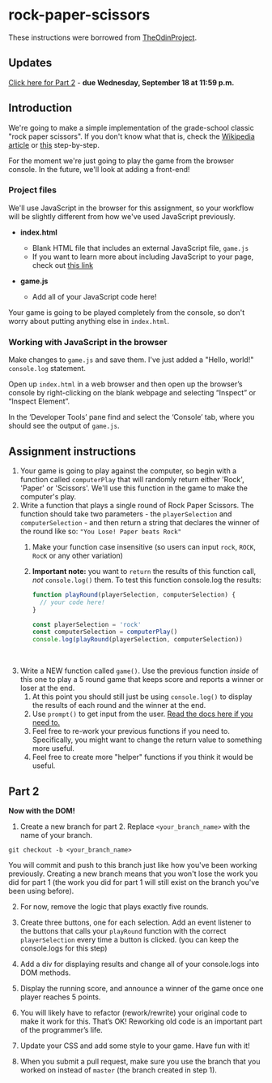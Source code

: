 # rock-paper-scissors

These instructions were borrowed from [TheOdinProject](https://www.theodinproject.com/).

## Updates
[Click here for Part 2](#part-2) - **due Wednesday, September 18 at 11:59 p.m.**

## Introduction

We're going to make a simple implementation of the grade-school classic "rock paper scissors".  If you don't know what that is, check the [Wikipedia article](https://en.wikipedia.org/wiki/Rock%E2%80%93paper%E2%80%93scissors) or [this](https://www.wikihow.com/Play-Rock,-Paper,-Scissors) step-by-step.  

For the moment we're just going to play the game from the browser console. In the future, we'll look at adding a front-end!

### Project files

We'll use JavaScript in the browser for this assignment, so your workflow will be slightly different from how we've used JavaScript previously. 

* **index.html**
  - Blank HTML file that includes an external JavaScript file, `game.js`
  - If you want to learn more about including JavaScript to your page, check out [this link](https://developer.mozilla.org/en-US/docs/Learn/JavaScript/First_steps/What_is_JavaScript#How_do_you_add_JavaScript_to_your_page)

* **game.js**
  - Add all of your JavaScript code here!

Your game is going to be played completely from the console, so don't worry about putting anything else in `index.html`.

### Working with JavaScript in the browser 

Make changes to `game.js` and save them. I've just added a "Hello, world!" `console.log` statement.

Open up `index.html` in a web browser and then open up the browser’s console by right-clicking on the blank webpage and selecting “Inspect” or “Inspect Element”. 

In the ‘Developer Tools’ pane find and select the ‘Console’ tab, where you should see the output of `game.js`.

## Assignment instructions
1. Your game is going to play against the computer, so begin with a function called `computerPlay` that will randomly return either 'Rock', 'Paper' or 'Scissors'.  We'll use this function in the game to make the computer's play.
2. Write a function that plays a single round of Rock Paper Scissors.  The function should take two parameters - the `playerSelection` and `computerSelection` - and then return a string that declares the winner of the round like so: `"You Lose! Paper beats Rock"`
   1. Make your function case insensitive (so users can input `rock`, `ROCK`, `RocK` or any other variation)

   2. __Important note:__ you want to `return` the results of this function call, _not_ `console.log()` them.  To test this function console.log the results:

      ~~~javascript
      function playRound(playerSelection, computerSelection) {
        // your code here!
      }

      const playerSelection = 'rock'
      const computerSelection = computerPlay()
      console.log(playRound(playerSelection, computerSelection))
      ~~~

      ​
3. Write a NEW function called `game()`. Use the previous function _inside_ of this one to play a 5 round game that keeps score and reports a winner or loser at the end.
   1. At this point you should still just be using `console.log()` to display the results of each round and the winner at the end.
   2. Use `prompt()` to get input from the user. [Read the docs here if you need to.](https://developer.mozilla.org/en-US/docs/Web/API/Window/prompt)
   3. Feel free to re-work your previous functions if you need to.  Specifically, you might want to change the return value to something more useful.
   4. Feel free to create more "helper" functions if you think it would be useful.
   
## Part 2
**Now with the DOM!**

1. Create a new branch for part 2. Replace `<your_branch_name>` with the name of your branch.
```
git checkout -b <your_branch_name>
```
You will commit and push to this branch just like how you've been working previously. Creating a new branch means that you won't lose the work you did for part 1 (the work you did for part 1 will still exist on the branch you've been using before). 

2. For now, remove the logic that plays exactly five rounds.

3. Create three buttons, one for each selection. Add an event listener to the buttons that calls your `playRound` function with the correct `playerSelection` every time a button is clicked. (you can keep the console.logs for this step)
4. Add a div for displaying results and change all of your console.logs into DOM methods.
5. Display the running score, and announce a winner of the game once one player reaches 5 points.
6. You will likely have to refactor (rework/rewrite) your original code to make it work for this. That’s OK! Reworking old code is an important part of the programmer’s life.
7. Update your CSS and add some style to your game. Have fun with it!
8. When you submit a pull request, make sure you use the branch that you worked on instead of `master` (the branch created in step 1).

